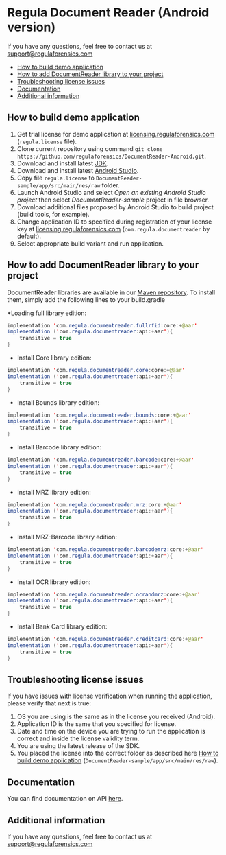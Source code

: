# Regula Document Reader (Android version)
If you have any questions, feel free to contact us at support@regulaforensics.com

* [How to build demo application](#how_to_build_demo_application)
* [How to add DocumentReader library to your project](#how_to_add_documentreader_library_to_your_project)
* [Troubleshooting license issues](#troubleshooting_license_issues)
* [Documentation](#docs)
* [Additional information](#additional_information)

## <a name="how_to_build_demo_application"></a> How to build demo application
1. Get trial license for demo application at [licensing.regulaforensics.com](https://licensing.regulaforensics.com) (`regula.license` file).
1. Clone current repository using command `git clone https://github.com/regulaforensics/DocumentReader-Android.git`.
1. Download and install latest [JDK](http://www.oracle.com/technetwork/java/javase/downloads/index.html).
1. Download and install latest [Android Studio](https://developer.android.com/studio/index.html).
1. Copy file `regula.license` to `DocumentReader-sample/app/src/main/res/raw` folder. 
1. Launch Android Studio and select _Open an existing Android Studio project_ then select _DocumentReader-sample_ project in file browser.
1. Download additional files proposed by Android Studio to build project (build tools, for example).
3. Change application ID to specified during registration of your license key at [licensing.regulaforensics.com](https://licensing.regulaforensics.com) (`com.regula.documentreader` by default).
1. Select appropriate build variant and run application.

## <a name="how_to_add_documentreader_library_to_your_project"></a> How to add DocumentReader library to your project

DocumentReader libraries are available in our [Maven repository](http://maven.regulaforensics.com/RegulaDocumentReader/com/regula/documentreader/). To install
them, simply add the following lines to your build.gradle

*Loading full library edition:
```java
implementation 'com.regula.documentreader.fullrfid:core:+@aar'	
implementation ('com.regula.documentreader:api:+aar'){
	transitive = true
}
```
* Install Core library edition:
```java
implementation 'com.regula.documentreader.core:core:+@aar'
implementation ('com.regula.documentreader:api:+aar'){
	transitive = true
}
```
* Install Bounds library edition:
```java
implementation 'com.regula.documentreader.bounds:core:+@aar'
implementation ('com.regula.documentreader:api:+aar'){
	transitive = true
}
```
* Install Barcode library edition:
```java
implementation 'com.regula.documentreader.barcode:core:+@aar'
implementation ('com.regula.documentreader:api:+aar'){
	transitive = true
}
```
* Install MRZ library edition:
```java
implementation 'com.regula.documentreader.mrz:core:+@aar'
implementation ('com.regula.documentreader:api:+aar'){
	transitive = true
}
```
* Install MRZ-Barcode library edition:
```java
implementation 'com.regula.documentreader.barcodemrz:core:+@aar'
implementation ('com.regula.documentreader:api:+aar'){
	transitive = true
}
```
* Install OCR library edition:
```java
implementation 'com.regula.documentreader.ocrandmrz:core:+@aar'
implementation ('com.regula.documentreader:api:+aar'){
	transitive = true
}
```
* Install Bank Card library edition:
```java
implementation 'com.regula.documentreader.creditcard:core:+@aar'
implementation ('com.regula.documentreader:api:+aar'){
	transitive = true
}
```

## <a name="troubleshooting_license_issues"></a> Troubleshooting license issues
If you have issues with license verification when running the application, please verify that next is true:
1. OS you are using is the same as in the license you received (Android).
1. Application ID is the same that you specified for license.
1. Date and time on the device you are trying to run the application is correct and inside the license validity term.
1. You are using the latest release of the SDK.
1. You placed the license into the correct folder as described here [How to build demo application](#how_to_build_demo_application) (`DocumentReader-sample/app/src/main/res/raw`).

## <a name="docs"></a> Documentation
You can find documentation on API [here](https://regulaforensics.github.io/DocumentReader-Android/).

## <a name="additional_information"></a> Additional information
If you have any questions, feel free to contact us at support@regulaforensics.com
